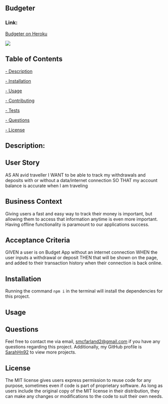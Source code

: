 ## Budgeter

### Link:
[Budgeter on Heroku](https://shielded-anchorage-02318.herokuapp.com/)

  ![](https://img.shields.io/badge/License-MIT-lightgreen)

  ## Table of Contents
   
   [ - Description](#description)
 
   [ - Installation](#installation)
 
   [ - Usage](#usage)
   
   [ - Contributing](#contributing)
   
   [ - Tests](#tests)
   
   [ - Questions](#questions)
  
   [ - License](#license)

 
   ## Description:
  ## User Story
AS AN avid traveller
I WANT to be able to track my withdrawals and deposits with or without a data/internet connection
SO THAT my account balance is accurate when I am traveling

## Business Context

Giving users a fast and easy way to track their money is important, but allowing them to access that information anytime is even more important. Having offline functionality is paramount to our applications success.


## Acceptance Criteria
GIVEN a user is on Budget App without an internet connection
WHEN the user inputs a withdrawal or deposit
THEN that will be shown on the page, and added to their transaction history when their connection is back online.
  
  
  ## Installation
 Running the command `npm i` in the terminal will install the dependencies for this project.
 

  ## Usage
 
 
  
 

  ## Questions
  Feel free to contact me via email, smcfarland2@gmail.com if you have any questions regarding this project. 
  Additionally, my GitHub profile is [SarahHn92](https://github.com/SarahHn92) to view more projects.

  ## License
  The MIT license gives users express permission to reuse code for any purpose, 
sometimes even if code is part of proprietary software. As long as users include the original 
copy of the MIT license in their distribution, they can make any changes or modifications to the 
code to suit their own needs.
